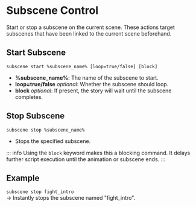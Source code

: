 # Subscene Control

Start or stop a subscene on the current scene. These actions target subscenes that have been linked to the current scene beforehand.

## Start Subscene

`subscene start %subscene_name% [loop=true/false] [block]`

- **%subscene_name%**: The name of the subscene to start.
- **loop=true/false** *optional*: Whether the subscene should loop.
- **block** *optional*: If present, the story will wait until the subscene completes.

## Stop Subscene

`subscene stop %subscene_name%`

- Stops the specified subscene.

::: info
Using the `block` keyword makes this a blocking command. It delays further script execution until the animation or subscene ends.
:::

## Example

`subscene stop fight_intro`  
→ Instantly stops the subscene named "fight_intro".
